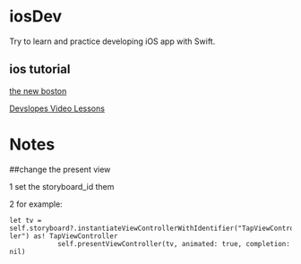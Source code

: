 iosDev
===
Try to learn and practice developing iOS app with Swift.

ios tutorial
-------

[the new boston](https://www.youtube.com/playlist?list=PL6gx4Cwl9DGDgp7nGSUnnXihbTLFZJ79B)

[Devslopes Video Lessons](https://www.udemy.com/ios9-swift/learn/#/)

Notes
===

##change the present view

1 set the storyboard_id them

2 for example:
  ```
  let tv =
  self.storyboard?.instantiateViewControllerWithIdentifier("TapViewControl
  ler") as! TapViewController
              self.presentViewController(tv, animated: true, completion:
  nil)
  ```
